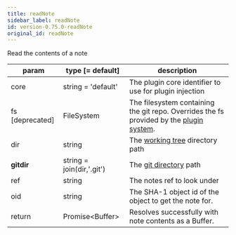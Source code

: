 ```yaml
---
title: readNote
sidebar_label: readNote
id: version-0.75.0-readNote
original_id: readNote
---
```


Read the contents of a note

| param           | type [= default]          | description                                                                                               |
| --------------- | ------------------------- | --------------------------------------------------------------------------------------------------------- |
| core            | string = 'default'        | The plugin core identifier to use for plugin injection                                                    |
| fs [deprecated] | FileSystem                | The filesystem containing the git repo. Overrides the fs provided by the [plugin system](./plugin_fs.md). |
| dir             | string                    | The [working tree](dir-vs-gitdir.md) directory path                                                       |
| **gitdir**      | string = join(dir,'.git') | The [git directory](dir-vs-gitdir.md) path                                                                |
| ref             | string                    | The notes ref to look under                                                                               |
| oid             | string                    | The SHA-1 object id of the object to get the note for.                                                    |
| return          | Promise\<Buffer\>         | Resolves successfully with note contents as a Buffer.                                                     |

<script>
(function rewriteEditLink() {
  const el = document.querySelector('a.edit-page-link.button');
  if (el) {
    el.href = 'https://github.com/isomorphic-git/isomorphic-git/edit/main/src/commands/readNote.js';
  }
})();
</script>